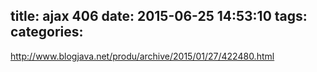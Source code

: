 title: ajax 406
date: 2015-06-25 14:53:10
tags:
categories:
---
http://www.blogjava.net/produ/archive/2015/01/27/422480.html
